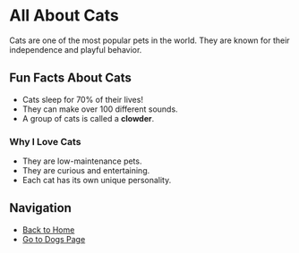 # All About Cats

Cats are one of the most popular pets in the world. They are known for their independence and playful behavior.

## Fun Facts About Cats
- Cats sleep for 70% of their lives!
- They can make over 100 different sounds.
- A group of cats is called a **clowder**.

### Why I Love Cats
- They are low-maintenance pets.
- They are curious and entertaining.
- Each cat has its own unique personality.

## Navigation
- [Back to Home](README.md)
- [Go to Dogs Page](page2.md)
